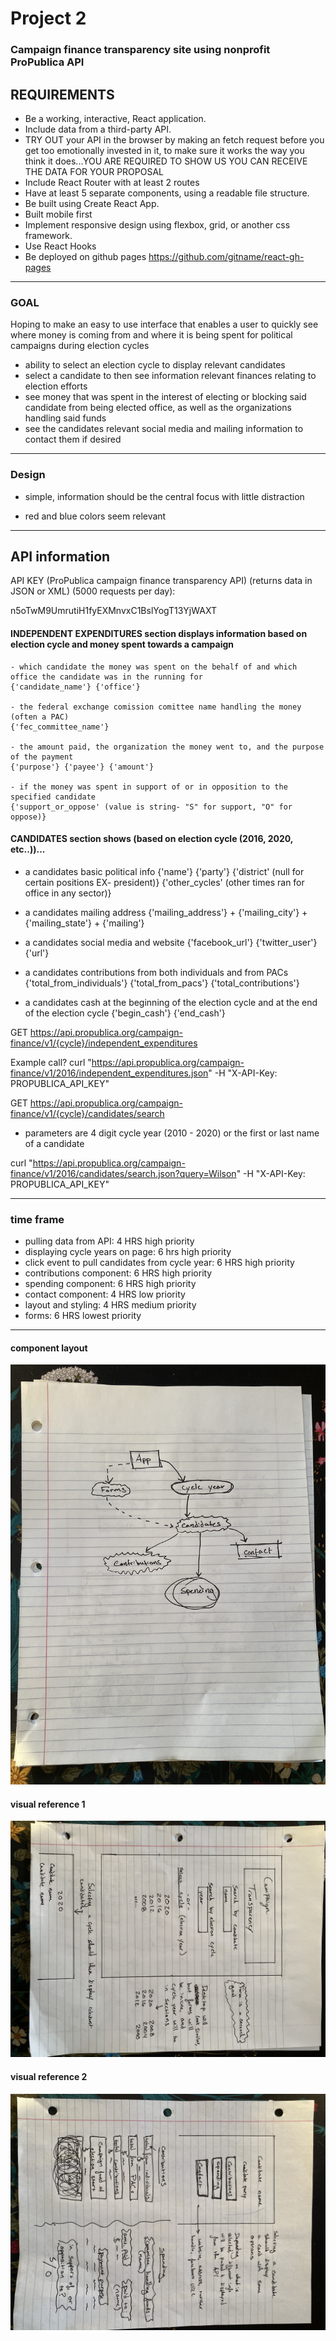 # Project 2

### Campaign finance transparency site using nonprofit **ProPublica** API

## REQUIREMENTS
- Be a working, interactive, React application.
- Include data from a third-party API.
- TRY OUT your API in the browser by making an fetch request before you get too emotionally invested in it, to make sure it works the way you think it does...YOU ARE REQUIRED TO SHOW US YOU CAN RECEIVE THE DATA FOR YOUR PROPOSAL
- Include React Router with at least 2 routes
- Have at least 5 separate components, using a readable file structure.
- Be built using Create React App.
- Built mobile first
- Implement responsive design using flexbox, grid, or another css framework.
- Use React Hooks
- Be deployed on github pages https://github.com/gitname/react-gh-pages

---

### GOAL

Hoping to make an easy to use interface that enables a user to quickly see where money is coming from and where it is being spent for political campaigns during election cycles

- ability to select an election cycle to display relevant candidates
- select a candidate to then see information relevant finances relating to election efforts
- see money that was spent in the interest of electing or blocking said candidate from being elected office, as well as the organizations handling said funds
- see the candidates relevant social media and mailing information to contact them if desired

---

### Design

- simple, information should be the central focus with little distraction

- red and blue colors seem relevant

--- 

## API information

API KEY (ProPublica campaign finance transparency API) (returns data in JSON or XML) (5000 requests per day):

n5oTwM9UmrutiH1fyEXMnvxC1BslYogT13YjWAXT

#### INDEPENDENT EXPENDITURES section displays information based on election cycle and money spent towards a campaign

    - which candidate the money was spent on the behalf of and which office the candidate was in the running for
    {'candidate_name'} {'office'}

    - the federal exchange comission comittee name handling the money (often a PAC)
    {'fec_committee_name'}

    - the amount paid, the organization the money went to, and the purpose of the payment
    {'purpose'} {'payee'} {'amount'}

    - if the money was spent in support of or in opposition to the specified candidate
    {'support_or_oppose' (value is string- "S" for support, "O" for oppose)}


 #### CANDIDATES section shows (based on election cycle (2016, 2020, etc..))...

- a candidates basic political info 
    {'name'} {'party'} {'district' (null for certain positions EX- president)} {'other_cycles' (other times ran for office in any sector)}

- a candidates mailing address 
    {'mailing_address'} + {'mailing_city'} + {'mailing_state'} + {'mailing'}

- a candidates social media and website
    {'facebook_url'} {'twitter_user'} {'url'}

- a candidates contributions from both individuals and from PACs
    {'total_from_individuals'} {'total_from_pacs'} {'total_contributions'}

- a candidates cash at the beginning of the election cycle and at the end of the election cycle
    {'begin_cash'} {'end_cash'}

GET https://api.propublica.org/campaign-finance/v1/{cycle}/independent_expenditures

Example call?
curl "https://api.propublica.org/campaign-finance/v1/2016/independent_expenditures.json"
  -H "X-API-Key: PROPUBLICA_API_KEY"

GET https://api.propublica.org/campaign-finance/v1/{cycle}/candidates/search

- parameters are 4 digit cycle year (2010 - 2020) or the first or last name of a candidate 

curl "https://api.propublica.org/campaign-finance/v1/2016/candidates/search.json?query=Wilson"
  -H "X-API-Key: PROPUBLICA_API_KEY"

--- 
### time frame

- pulling data from API: 4 HRS high priority
- displaying cycle years on page: 6 hrs high priority
- click event to pull candidates from cycle year: 6 HRS high priority
- contributions component: 6 HRS high priority
- spending component: 6 HRS high priority
- contact component: 4 HRS low priority
- layout and styling: 4 HRS medium priority
- forms: 6 HRS lowest priority

---

#### component layout

![reference 1][1]

#### visual reference 1

![reference 2][2]

#### visual reference 2

![reference 3][3]


[1]: src/proj-sketches/IMG_2117.jpeg

[2]: src/proj-sketches/IMG_2118.jpeg

[3]: src/proj-sketches/IMG_2119.jpeg




